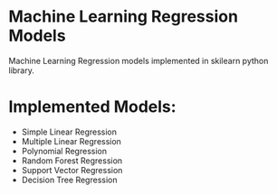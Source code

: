 # Machine Learning Regression Models 
Machine Learning Regression models implemented in skilearn python library. 

# Implemented Models:
- Simple Linear Regression
- Multiple Linear Regression
- Polynomial Regression
- Random Forest Regression
- Support Vector Regression
- Decision Tree Regression
